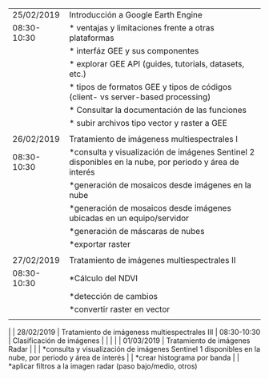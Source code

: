 |   |   |
|--- | ---|
| 25/02/2019    | Introducción a Google Earth Engine
|  08:30-10:30 |* ventajas y limitaciones frente a otras plataformas
|   |* interfáz GEE y sus componentes
|   |*  explorar GEE API (guides, tutorials, datasets, etc.)
|   |* tipos de formatos GEE y tipos de códigos (client- vs server-based processing)
|   |* Consultar la documentación de las funciones
|   |* subir archivos tipo vector y raster a GEE
|   |   
|26/02/2019  |Tratamiento de imágeness multiespectrales I  |
| 08:30-10:30  |*consulta y visualización de imágenes Sentinel 2 disponibles en la nube, por periodo y área de interés
|   |*generación de mosaicos desde imágenes en la nube
|   |*generación de mosaicos desde imágenes ubicadas en un equipo/servidor
|   |*generación de máscaras de nubes
|   |*exportar raster
|   |
| 27/02/2019  | Tratamiento de imágenes multiespectrales II  |
|08:30-10:30   |*Cálculo del NDVI
|   |*detección de cambios
|   |*convertir raster en vector
|   |   |
| 
| 28/02/2019 | Tratamiento de imágeness multiespectrales III
| 08:30-10:30  | Clasificación de imágenes  |
|   |   |
| 01/03/2019  | Tratamiento de imágenes Radar  |
|   | *consulta y visualización de imágenes Sentinel 1 disponibles en la nube, por periodo y área de interés
|   | *crear histograma por banda
|   | *aplicar filtros a la imagen radar (paso bajo/medio, otros)





